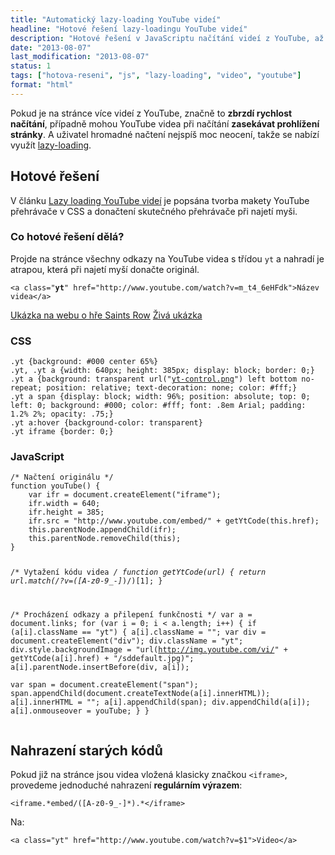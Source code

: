 ```yaml
---
title: "Automatický lazy-loading YouTube videí"
headline: "Hotové řešení lazy-loadingu YouTube videí"
description: "Hotové řešení v JavaScriptu načítání videí z YouTube, až když jsou potřeba."
date: "2013-08-07"
last_modification: "2013-08-07"
status: 1
tags: ["hotova-reseni", "js", "lazy-loading", "video", "youtube"]
format: "html"
---
```


<p>Pokud je na stránce více videí z YouTube, značně to <b>zbrzdí rychlost načítání</b>, případně mohou YouTube videa při načítání <b>zasekávat prohlížení stránky</b>. A uživatel hromadné načtení nejspíš moc neocení, takže se nabízí využít <a href="/youtube-lazy-loading">lazy-loading</a>.</p>

<h2>Hotové řešení</h2>
<p>V článku <a href="/youtube-lazy-loading">Lazy loading YouTube videí</a> je popsána tvorba makety YouTube přehrávače v CSS a donačtení skutečného přehrávače při najetí myši.</p>

<h3>Co hotové řešení dělá?</h3>
<p>Projde na stránce všechny odkazy na YouTube videa s třídou <code>yt</code> a nahradí je atrapou, která při najetí myší donačte originál.</p>
<pre><code>&lt;a class="<b>yt</b>" href="http://www.youtube.com/watch?v=m_t4_6eHFdk"&gt;Název videa&lt;/a&gt;</code></pre>
<p><a href="http://saintsrow.cz/videa" class="button">Ukázka na webu o hře Saints Row</a> <a href="http://kod.djpw.cz/smb" class="button">Živá ukázka</a></p>

<h3>CSS</h3>
<pre><code>.yt {background: #000 center 65%}
.yt, .yt a {width: 640px; height: 385px; display: block; border: 0;}
.yt a {background: transparent url("<a href="/files/yt/yt-control.png">yt-control.png</a>") left bottom no-repeat; position: relative; text-decoration: none; color: #fff;}
.yt a span {display: block; width: 96%; position: absolute; top: 0; left: 0; background: #000; color: #fff; font: .8em Arial; padding: 1.2% 2%; opacity: .75;}
.yt a:hover {background-color: transparent}
.yt iframe {border: 0;}</code></pre>

<h3>JavaScript</h3>
<pre><code>/* Načtení originálu */
function youTube() {
	var ifr = document.createElement("iframe");
	ifr.width = 640;
	ifr.height = 385;
	ifr.src = "http://www.youtube.com/embed/" + getYtCode(this.href);
	this.parentNode.appendChild(ifr);
	this.parentNode.removeChild(this);
}

/* Vytažení kódu videa */
function getYtCode(url) {
    return url.match(/\?v=([A-z0-9_-]*)/)[1];
}

/* Procházení odkazy a přilepení funkčnosti */
var a = document.links;
for (var i = 0; i &lt; a.length; i++) {
  if (a[i].className == "yt") {
    a[i].className = "";
    var div = document.createElement("div");
    div.className = "yt";
    div.style.backgroundImage = "url(http://img.youtube.com/vi/" + getYtCode(a[i].href) + "/sddefault.jpg)";
    a[i].parentNode.insertBefore(div, a[i]);   
    var span = document.createElement("span");
    span.appendChild(document.createTextNode(a[i].innerHTML));
    a[i].innerHTML = "";
    a[i].appendChild(span);
    div.appendChild(a[i]);
    a[i].onmouseover = youTube;
  }
}</code></pre>

<h2 id=nahrazeni>Nahrazení starých kódů</h2>
<p>Pokud již na stránce jsou videa vložená klasicky značkou <code>&lt;iframe&gt;</code>, provedeme jednoduché nahrazení <b>regulárním výrazem</b>:</p>
<pre><code>&lt;iframe.*embed/([A-z0-9_-]*).*&lt;/iframe></code></pre>
Na:
<pre><code>&lt;a class="yt" href="http://www.youtube.com/watch?v=$1">Video&lt;/a></code></pre>